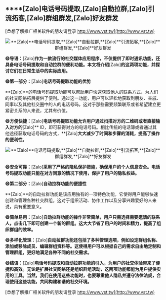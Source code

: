 ## ****[Zalo]**电话号码提取,**[Zalo]**自動拉群,**[Zalo]**引流拓客,**[Zalo]**群组群发,**[Zalo]**好友群发**

[😍想了解推广相关软件的朋友请登录 http://www.vst.tw](http://www.vst.tw)

 <center><img src="https://vst.tw/MP4/tuiguang/png/8.png" alt="**[Zalo]**电话号码提取,**[Zalo]**自動拉群,**[Zalo]**引流拓客,**[Zalo]**群组群发,**[Zalo]**好友群发"></center>

**😄导语：**[Zalo]**作为一款流行的社交媒体应用程序，不仅提供了即时通讯功能，还具备电话号码提取和自动拉群的便利功能。本文将介绍**[Zalo]**的这两项功能，并探讨它们在日常生活中的实际应用。**

**😄第一部分：**[Zalo]**电话号码提取功能的优势**

**[Zalo]**的电话号码提取功能可以帮助用户快速获取他人的联系方式，为人们的社交网络拓展提供了便利。通过这一功能，用户可以轻松地获取到朋友、亲戚、同事以及其他社交圈中的人的电话号码。这对于那些需要频繁联系或者希望建立更紧密关系的人来说，尤其有价值。

**😄方便快捷：**[Zalo]**电话号码提取功能允许用户通过扫描对方的二维码或者直接输入对方的**[Zalo]** ID，即可获得对方的电话号码。相比传统的电话簿或者通过其他途径获取电话号码的方式，**[Zalo]**大大减少了时间和步骤的消耗，提高了操作的便利性。**

 <center><img src="https://vst.tw/MP4/tuiguang/png/6.png" alt="**[Zalo]**电话号码提取,**[Zalo]**自動拉群,**[Zalo]**引流拓客,**[Zalo]**群组群发,**[Zalo]**好友群发"></center>

**😄安全可靠：**[Zalo]**采用了严格的隐私保护措施，确保用户的个人信息安全。电话号码提取功能只能在对方同意的情况下使用，保护了用户的隐私权益。**

**😄第二部分：**[Zalo]**自动拉群功能的便捷性**

**[Zalo]**的自动拉群功能是该应用独有的一项特色功能，它使得用户能够快速创建和管理各种社交群组。这对于组织活动、协作工作以及分享兴趣爱好的人来说，具有重要意义。

**😄简单易用：**[Zalo]**自动拉群功能的操作非常简单，用户只需选择需要邀请的联系人，点击几下即可创建一个新的群组。这大大节省了用户的时间和精力，提高了组织群组的效率。**

**😄多样化管理：**[Zalo]**自动拉群功能还包括了多种管理选项，例如设定群组名称、添加或移除成员、编辑群组资料等。这使得用户可以根据自己的需求自由地定制和管理群组，更好地满足各种不同的社交需求。**

**😄结语：**[Zalo]**电话号码提取和自动拉群功能的引入，为用户的社交体验带来了便捷和高效。无论是扩展社交网络还是组织群组活动，这两项功能都能为用户提供实用的工具。当然，我们在使用这些功能时，也要尊重他人隐私并遵守法律法规，合理使用这些功能，共同构建和谐的社交环境。**

[😍想了解推广相关软件的朋友请登录 http://www.vst.tw](http://www.vst.tw)



